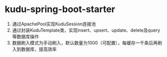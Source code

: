 # kudu-spring-boot-starter
1. 通过ApachePool实现KuduSession连接池
2. 通过封装KuduTemplate类，实现insert、upsert、update、delete及query等数据库操作
3. 数据刷入模式为手动刷入，默认数量为1000（可配置），每缓存一千条后再刷入到数据库，提高效率
